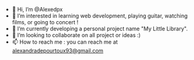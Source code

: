 - 👋 Hi, I’m @Alexedpx
- 👀 I’m interested in learning web development, playing guitar, watching films, or going to concert !
- 🌱 I’m currently developing a personal project name "My Little Library". 
- 💞️ I’m looking to collaborate on all project or ideas :)
- 📫 How to reach me : you can reach me at alexandradepourtoux93@gmail.com

<!---
Alexedpx/Alexedpx is a ✨ special ✨ repository because its `README.md` (this file) appears on your GitHub profile.
You can click the Preview link to take a look at your changes.
--->
